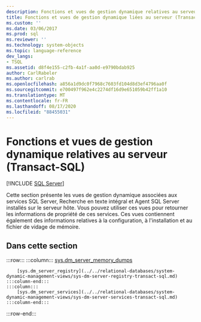 ```yaml
---
description: Fonctions et vues de gestion dynamique relatives au serveur (Transact-SQL)
title: Fonctions et vues de gestion dynamique liées au serveur (Transact-SQL) | Microsoft Docs
ms.custom: ''
ms.date: 03/06/2017
ms.prod: sql
ms.reviewer: ''
ms.technology: system-objects
ms.topic: language-reference
dev_langs:
- TSQL
ms.assetid: d8f4e155-c2fb-4a1f-aa0d-e9790bdab925
author: CarlRabeler
ms.author: carlrab
ms.openlocfilehash: a856a1d9dc0f7968c7603fd104d8d3ef4796aa0f
ms.sourcegitcommit: e700497f962e4c2274df16d9e651059b42ff1a10
ms.translationtype: MT
ms.contentlocale: fr-FR
ms.lasthandoff: 08/17/2020
ms.locfileid: "88455031"
---
```

# <a name="server-related-dynamic-management-views-and-functions-transact-sql"></a>Fonctions et vues de gestion dynamique relatives au serveur (Transact-SQL)
[!INCLUDE [SQL Server](../../includes/applies-to-version/sqlserver.md)]

  Cette section présente les vues de gestion dynamique associées aux services SQL Server, Recherche en texte intégral et Agent SQL Server installés sur le serveur hôte. Vous pouvez utiliser ces vues pour retourner les informations de propriété de ces services. Ces vues contiennent également des informations relatives à la configuration, à l'installation et au fichier de vidage de mémoire.  
  
## <a name="in-this-section"></a>Dans cette section  

:::row:::
    :::column:::
        [sys.dm_server_memory_dumps](../../relational-databases/system-dynamic-management-views/sys-dm-server-memory-dumps-transact-sql.md)

        [sys.dm_server_registry](../../relational-databases/system-dynamic-management-views/sys-dm-server-registry-transact-sql.md)
    :::column-end:::
    :::column:::
        [sys.dm_server_services](../../relational-databases/system-dynamic-management-views/sys-dm-server-services-transact-sql.md)
    :::column-end:::
:::row-end:::

